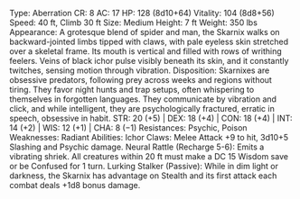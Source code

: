 Type: Aberration
CR: 8
AC: 17
HP: 128 (8d10+64)
Vitality: 104 (8d8+56)
Speed: 40 ft, Climb 30 ft
Size: Medium
Height: 7 ft
Weight: 350 lbs
Appearance: A grotesque blend of spider and man, the Skarnix walks on backward-jointed limbs tipped with claws, with pale eyeless skin stretched over a skeletal frame. Its mouth is vertical and filled with rows of writhing feelers. Veins of black ichor pulse visibly beneath its skin, and it constantly twitches, sensing motion through vibration.
Disposition: Skarnixes are obsessive predators, following prey across weeks and regions without tiring. They favor night hunts and trap setups, often whispering to themselves in forgotten languages. They communicate by vibration and click, and while intelligent, they are psychologically fractured, erratic in speech, obsessive in habit.
STR: 20 (+5) | DEX: 18 (+4) | CON: 18 (+4) | INT: 14 (+2) | WIS: 12 (+1) | CHA: 8 (−1)
Resistances: Psychic, Poison
Weaknesses: Radiant
Abilities:
Ichor Claws: Melee Attack +9 to hit, 3d10+5 Slashing and Psychic damage.
Neural Rattle (Recharge 5-6): Emits a vibrating shriek. All creatures within 20 ft must make a DC 15 Wisdom save or be Confused for 1 turn.
Lurking Stalker (Passive): While in dim light or darkness, the Skarnix has advantage on Stealth and its first attack each combat deals +1d8 bonus damage.
